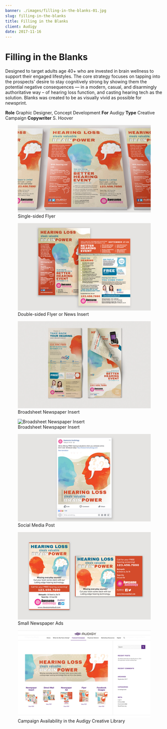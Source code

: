 ```yaml
---
banner: ./images/filling-in-the-blanks-01.jpg
slug: filling-in-the-blanks
title: Filling in the Blanks
client: Audigy
date: 2017-11-16
---
```


# Filling in the Blanks

Designed to target adults age 40+ who are invested in brain wellness to support their engaged lifestyles. The core strategy focuses on tapping into the prospects' desire to stay cognitively strong by showing them the potential negative consequences — in a modern, casual, and disarmingly authoritative way – of hearing loss function, and casting hearing tech as the solution. Blanks was created to be as visually vivid as possible for newsprint.

**Role** Graphic Designer, Concept Development
**For** Audigy
**Type** Creative Campaign
**Copywriter** S. Hoover

<figure>
	<img src="./images/filling-in-the-blanks-01.jpg" alt="Single-sided Flyer" />
	<figcaption>Single-sided Flyer</figcaption>
</figure>

<figure>
	<img src="./images/filling-in-the-blanks-02.jpg" alt="Double-sided Flyer or News Insert" />
	<figcaption>Double-sided Flyer or News Insert</figcaption>
</figure>

<figure>
	<img src="./images/filling-in-the-blanks-03.jpg" alt="Broadsheet Newspaper Insert" />
	<figcaption>Broadsheet Newspaper Insert</figcaption>
</figure>

<figure>
	<img src="./images/filling-in-the-blanks-04.jpg" alt="Broadsheet Newspaper Insert" />
	<figcaption>Broadsheet Newspaper Insert</figcaption>
</figure>

<figure>
	<img src="./images/filling-in-the-blanks-05.jpg" alt="Social Media Post" />
	<figcaption>Social Media Post</figcaption>
</figure>

<figure>
	<img src="./images/filling-in-the-blanks-06.jpg" alt="Small Newspaper Ads" />
	<figcaption>Small Newspaper Ads</figcaption>
</figure>

<figure>
	<img src="./images/filling-in-the-blanks-07.jpg" alt="Campaign Availability in the Audigy Creative Library" />
	<figcaption>Campaign Availability in the Audigy Creative Library</figcaption>
</figure>
